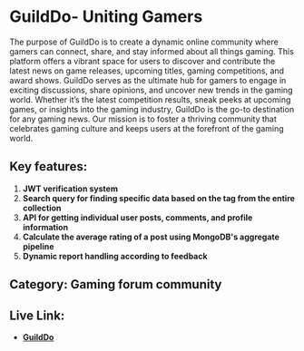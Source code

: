 # GuildDo- Uniting Gamers

The purpose of GuildDo is to create a dynamic online community where gamers can connect, share, and stay informed about all things gaming. This platform offers a vibrant space for users to discover and contribute the latest news on game releases, upcoming titles, gaming competitions, and award shows. GuildDo serves as the ultimate hub for gamers to engage in exciting discussions, share opinions, and uncover new trends in the gaming world. Whether it’s the latest competition results, sneak peeks at upcoming games, or insights into the gaming industry, GuildDo is the go-to destination for any gaming news. Our mission is to foster a thriving community that celebrates gaming culture and keeps users at the forefront of the gaming world.

## Key features:
1. **JWT verification system**
2. **Search query for finding specific data based on the tag from the entire collection**
3. **API for getting individual user posts, comments, and profile information**
4. **Calculate the average rating of a post using MongoDB's aggregate pipeline**
5. **Dynamic report handling according to feedback**

## Category: Gaming forum community 

##  Live Link:
- **[GuildDo](https://guild-do.web.app)**